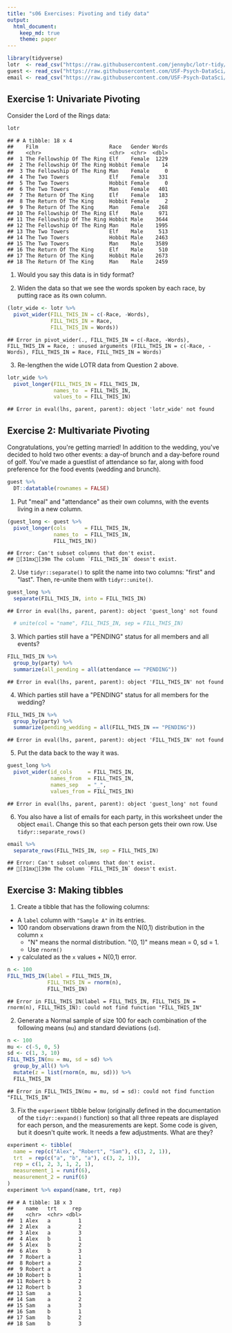 ```yaml
---
title: "s06 Exercises: Pivoting and tidy data"
output: 
  html_document:
    keep_md: true
    theme: paper
---
```



```r
library(tidyverse)
lotr  <- read_csv("https://raw.githubusercontent.com/jennybc/lotr-tidy/master/data/lotr_tidy.csv")
guest <- read_csv("https://raw.githubusercontent.com/USF-Psych-DataSci/Classroom/master/data/wedding/attend.csv")
email <- read_csv("https://raw.githubusercontent.com/USF-Psych-DataSci/Classroom/master/data/wedding/emails.csv")
```

<!---The following chunk allows errors when knitting--->




## Exercise 1: Univariate Pivoting

Consider the Lord of the Rings data:


```r
lotr
```

```
## # A tibble: 18 x 4
##    Film                       Race   Gender Words
##    <chr>                      <chr>  <chr>  <dbl>
##  1 The Fellowship Of The Ring Elf    Female  1229
##  2 The Fellowship Of The Ring Hobbit Female    14
##  3 The Fellowship Of The Ring Man    Female     0
##  4 The Two Towers             Elf    Female   331
##  5 The Two Towers             Hobbit Female     0
##  6 The Two Towers             Man    Female   401
##  7 The Return Of The King     Elf    Female   183
##  8 The Return Of The King     Hobbit Female     2
##  9 The Return Of The King     Man    Female   268
## 10 The Fellowship Of The Ring Elf    Male     971
## 11 The Fellowship Of The Ring Hobbit Male    3644
## 12 The Fellowship Of The Ring Man    Male    1995
## 13 The Two Towers             Elf    Male     513
## 14 The Two Towers             Hobbit Male    2463
## 15 The Two Towers             Man    Male    3589
## 16 The Return Of The King     Elf    Male     510
## 17 The Return Of The King     Hobbit Male    2673
## 18 The Return Of The King     Man    Male    2459
```

1. Would you say this data is in tidy format?

   <!-- Describe why or why not in this space. -->

2. Widen the data so that we see the words spoken by each race, by putting race as its own column.


```r
(lotr_wide <- lotr %>% 
  pivot_wider(FILL_THIS_IN = c(-Race, -Words), 
              FILL_THIS_IN = Race, 
              FILL_THIS_IN = Words))
```

```
## Error in pivot_wider(., FILL_THIS_IN = c(-Race, -Words), FILL_THIS_IN = Race, : unused arguments (FILL_THIS_IN = c(-Race, -Words), FILL_THIS_IN = Race, FILL_THIS_IN = Words)
```

3. Re-lengthen the wide LOTR data from Question 2 above.


```r
lotr_wide %>% 
  pivot_longer(FILL_THIS_IN = FILL_THIS_IN, 
               names_to  = FILL_THIS_IN, 
               values_to = FILL_THIS_IN)
```

```
## Error in eval(lhs, parent, parent): object 'lotr_wide' not found
```


## Exercise 2: Multivariate Pivoting

Congratulations, you're getting married! In addition to the wedding, you've 
decided to hold two other events: a day-of brunch and a day-before round of 
golf. You've made a guestlist of attendance so far, along with food preference 
for the food events (wedding and brunch).


```r
guest %>% 
  DT::datatable(rownames = FALSE)
```

<!--html_preserve--><div id="htmlwidget-0d52aac51d4b6bab6c3d" style="width:100%;height:auto;" class="datatables html-widget"></div>
<script type="application/json" data-for="htmlwidget-0d52aac51d4b6bab6c3d">{"x":{"filter":"none","data":[[1,1,1,1,2,2,3,4,5,5,5,6,6,7,7,8,9,10,11,12,12,12,12,12,13,13,14,14,15,15],["Sommer Medrano","Phillip Medrano","Blanka Medrano","Emaan Medrano","Blair Park","Nigel Webb","Sinead English","Ayra Marks","Atlanta Connolly","Denzel Connolly","Chanelle Shah","Jolene Welsh","Hayley Booker","Amayah Sanford","Erika Foley","Ciaron Acosta","Diana Stuart","Cosmo Dunkley","Cai Mcdaniel","Daisy-May Caldwell","Martin Caldwell","Violet Caldwell","Nazifa Caldwell","Eric Caldwell","Rosanna Bird","Kurtis Frost","Huma Stokes","Samuel Rutledge","Eddison Collier","Stewart Nicholls"],["PENDING","vegetarian","chicken","PENDING","chicken",null,"PENDING","vegetarian","PENDING","fish","chicken",null,"vegetarian",null,"PENDING","PENDING","vegetarian","PENDING","fish","chicken","PENDING","PENDING","chicken","chicken","vegetarian","PENDING",null,"chicken","PENDING","chicken"],["PENDING","Menu C","Menu A","PENDING","Menu C",null,"PENDING","Menu B","PENDING","Menu B","Menu C",null,"Menu C","PENDING","PENDING","Menu A","Menu C","PENDING","Menu C","Menu B","PENDING","PENDING","PENDING","Menu B","Menu C","PENDING",null,"Menu C","PENDING","Menu B"],["PENDING","CONFIRMED","CONFIRMED","PENDING","CONFIRMED","CANCELLED","PENDING","PENDING","PENDING","CONFIRMED","CONFIRMED","CANCELLED","CONFIRMED","CANCELLED","PENDING","PENDING","CONFIRMED","PENDING","CONFIRMED","CONFIRMED","PENDING","PENDING","PENDING","CONFIRMED","CONFIRMED","PENDING","CANCELLED","CONFIRMED","PENDING","CONFIRMED"],["PENDING","CONFIRMED","CONFIRMED","PENDING","CONFIRMED","CANCELLED","PENDING","PENDING","PENDING","CONFIRMED","CONFIRMED","CANCELLED","CONFIRMED","PENDING","PENDING","PENDING","CONFIRMED","PENDING","CONFIRMED","CONFIRMED","PENDING","PENDING","PENDING","CONFIRMED","CONFIRMED","PENDING","CANCELLED","CONFIRMED","PENDING","CONFIRMED"],["PENDING","CONFIRMED","CONFIRMED","PENDING","CONFIRMED","CANCELLED","PENDING","PENDING","PENDING","CONFIRMED","CONFIRMED","CANCELLED","CONFIRMED","PENDING","PENDING","PENDING","CONFIRMED","PENDING","CONFIRMED","CONFIRMED","PENDING","PENDING","PENDING","CONFIRMED","CONFIRMED","PENDING","CANCELLED","CONFIRMED","PENDING","CONFIRMED"]],"container":"<table class=\"display\">\n  <thead>\n    <tr>\n      <th>party<\/th>\n      <th>name<\/th>\n      <th>meal_wedding<\/th>\n      <th>meal_brunch<\/th>\n      <th>attendance_wedding<\/th>\n      <th>attendance_brunch<\/th>\n      <th>attendance_golf<\/th>\n    <\/tr>\n  <\/thead>\n<\/table>","options":{"columnDefs":[{"className":"dt-right","targets":0}],"order":[],"autoWidth":false,"orderClasses":false}},"evals":[],"jsHooks":[]}</script><!--/html_preserve-->

1. Put "meal" and "attendance" as their own columns, with the events living in a new column.


```r
(guest_long <- guest %>% 
  pivot_longer(cols      = FILL_THIS_IN, 
               names_to  = FILL_THIS_IN,
               FILL_THIS_IN))
```

```
## Error: Can't subset columns that don't exist.
## [31mx[39m The column `FILL_THIS_IN` doesn't exist.
```

2. Use `tidyr::separate()` to split the name into two columns: "first" and 
"last". Then, re-unite them with `tidyr::unite()`.


```r
guest_long %>% 
  separate(FILL_THIS_IN, into = FILL_THIS_IN)
```

```
## Error in eval(lhs, parent, parent): object 'guest_long' not found
```

```r
  # unite(col = "name", FILL_THIS_IN, sep = FILL_THIS_IN)
```

3. Which parties still have a "PENDING" status for all members and all events?


```r
FILL_THIS_IN %>% 
  group_by(party) %>% 
  summarize(all_pending = all(attendance == "PENDING"))
```

```
## Error in eval(lhs, parent, parent): object 'FILL_THIS_IN' not found
```

4. Which parties still have a "PENDING" status for all members for the wedding?


```r
FILL_THIS_IN %>% 
  group_by(party) %>% 
  summarize(pending_wedding = all(FILL_THIS_IN == "PENDING"))
```

```
## Error in eval(lhs, parent, parent): object 'FILL_THIS_IN' not found
```


5. Put the data back to the way it was.


```r
guest_long %>% 
  pivot_wider(id_cols     = FILL_THIS_IN, 
              names_from  = FILL_THIS_IN, 
              names_sep   = "_", 
              values_from = FILL_THIS_IN)
```

```
## Error in eval(lhs, parent, parent): object 'guest_long' not found
```

6. You also have a list of emails for each party, in this worksheet under the 
   object `email`. Change this so that each person gets their own row. 
   Use `tidyr::separate_rows()`


```r
email %>% 
  separate_rows(FILL_THIS_IN, sep = FILL_THIS_IN)
```

```
## Error: Can't subset columns that don't exist.
## [31mx[39m The column `FILL_THIS_IN` doesn't exist.
```


## Exercise 3: Making tibbles

1. Create a tibble that has the following columns:

- A `label` column with `"Sample A"` in its entries.
- 100 random observations drawn from the N(0,1) distribution in the column `x`
  - "N" means the normal distribution. "(0, 1)" means mean = 0, sd = 1.
  - Use `rnorm()`
- `y` calculated as the `x` values + N(0,1) error. 


```r
n <- 100
FILL_THIS_IN(label = FILL_THIS_IN,
             FILL_THIS_IN = rnorm(n),
             FILL_THIS_IN)
```

```
## Error in FILL_THIS_IN(label = FILL_THIS_IN, FILL_THIS_IN = rnorm(n), FILL_THIS_IN): could not find function "FILL_THIS_IN"
```


2. Generate a Normal sample of size 100 for each combination of the following 
means (`mu`) and standard deviations (`sd`).


```r
n <- 100
mu <- c(-5, 0, 5)
sd <- c(1, 3, 10)
FILL_THIS_IN(mu = mu, sd = sd) %>% 
  group_by_all() %>% 
  mutate(z = list(rnorm(n, mu, sd))) %>% 
  FILL_THIS_IN
```

```
## Error in FILL_THIS_IN(mu = mu, sd = sd): could not find function "FILL_THIS_IN"
```


3. Fix the `experiment` tibble below (originally defined in the documentation 
of the `tidyr::expand()` function) so that all three repeats are displayed for 
each person, and the measurements are kept. Some code is given, but it doesn't
quite work. It needs a few adjustments. What are they?


```r
experiment <- tibble(
  name = rep(c("Alex", "Robert", "Sam"), c(3, 2, 1)),
  trt  = rep(c("a", "b", "a"), c(3, 2, 1)),
  rep = c(1, 2, 3, 1, 2, 1),
  measurement_1 = runif(6),
  measurement_2 = runif(6)
)
experiment %>% expand(name, trt, rep)
```

```
## # A tibble: 18 x 3
##    name   trt     rep
##    <chr>  <chr> <dbl>
##  1 Alex   a         1
##  2 Alex   a         2
##  3 Alex   a         3
##  4 Alex   b         1
##  5 Alex   b         2
##  6 Alex   b         3
##  7 Robert a         1
##  8 Robert a         2
##  9 Robert a         3
## 10 Robert b         1
## 11 Robert b         2
## 12 Robert b         3
## 13 Sam    a         1
## 14 Sam    a         2
## 15 Sam    a         3
## 16 Sam    b         1
## 17 Sam    b         2
## 18 Sam    b         3
```


